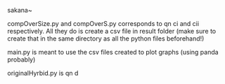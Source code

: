 sakana~

compOverSize.py and compOverS.py corresponds to qn ci and cii respectively. All they do is create a csv file in result folder (make sure to create that in the same directory as all the python files beforehand!)

main.py is meant to use the csv files created to plot graphs (using panda probably)

originalHyrbid.py is qn d

